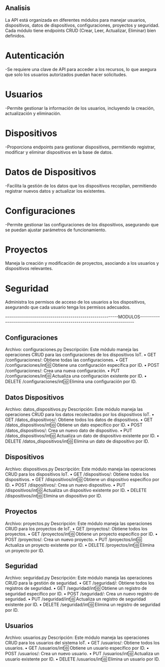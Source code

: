 ## Analisis ##
La API está organizada en diferentes módulos para manejar usuarios, dispositivos, datos de dispositivos, configuraciones, proyectos y seguridad. Cada módulo tiene endpoints CRUD (Crear, Leer, Actualizar, Eliminar) bien definidos.

# Autenticación #
-Se requiere una clave de API para acceder a los recursos, lo que asegura que solo los usuarios autorizados puedan hacer solicitudes.

# Usuarios #
-Permite gestionar la información de los usuarios, incluyendo la creación, actualización y eliminación.

# Dispositivos #
-Proporciona endpoints para gestionar dispositivos, permitiendo registrar, modificar y eliminar dispositivos en la base de datos.

# Datos de Dispositivos #
-Facilita la gestión de los datos que los dispositivos recopilan, permitiendo registrar nuevos datos y actualizar los existentes.

# Configuraciones #
-Permite gestionar las configuraciones de los dispositivos, asegurando que se puedan ajustar parámetros de funcionamiento.

# Proyectos #
Maneja la creación y modificación de proyectos, asociando a los usuarios y dispositivos relevantes.

# Seguridad #
Administra los permisos de acceso de los usuarios a los dispositivos, asegurando que cada usuario tenga los permisos adecuados.



---------------------------------------------------------MODULOS--------------------------------------------------------------------------- 

## Configuraciones ##
Archivo: configuraciones.py
Descripción: Este módulo maneja las operaciones CRUD para las configuraciones de los dispositivos IoT.
• GET /configuraciones/: Obtiene todas las configuraciones.
• GET /configuraciones/int:id: Obtiene una configuración específica por ID.
• POST /configuraciones/: Crea una nueva configuración.
• PUT /configuraciones/int:id: Actualiza una configuración existente por ID.
• DELETE /configuraciones/int:id: Elimina una configuración por ID.

## Datos Dispositivos ##
Archivo: datos_dispositivos.py
Descripción: Este módulo maneja las operaciones CRUD para los datos recolectados por los dispositivos IoT.
• GET /datos_dispositivos/: Obtiene todos los datos de dispositivos.
• GET /datos_dispositivos/int:id: Obtiene un dato específico por ID.
• POST /datos_dispositivos/: Crea un nuevo dato de dispositivo.
• PUT /datos_dispositivos/int:id: Actualiza un dato de dispositivo existente por ID.
• DELETE /datos_dispositivos/int:id: Elimina un dato de dispositivo por ID.

## Dispositivos ##
Archivo: dispositivos.py
Descripción: Este módulo maneja las operaciones CRUD para los dispositivos IoT.
• GET /dispositivos/: Obtiene todos los dispositivos.
• GET /dispositivos/int:id: Obtiene un dispositivo específico por ID.
• POST /dispositivos/: Crea un nuevo dispositivo.
• PUT /dispositivos/int:id: Actualiza un dispositivo existente por ID.
• DELETE /dispositivos/int:id: Elimina un dispositivo por ID.

## Proyectos ##
Archivo: proyectos.py
Descripción: Este módulo maneja las operaciones CRUD para los proyectos de IoT.
• GET /proyectos/: Obtiene todos los proyectos.
• GET /proyectos/int:id: Obtiene un proyecto específico por ID.
• POST /proyectos/: Crea un nuevo proyecto.
• PUT /proyectos/int:id: Actualiza un proyecto existente por ID.
• DELETE /proyectos/int:id: Elimina un proyecto por ID.

## Seguridad ##
Archivo: seguridad.py
Descripción: Este módulo maneja las operaciones CRUD para la gestión de seguridad.
• GET /seguridad/: Obtiene todos los registros de seguridad.
• GET /seguridad/int:id: Obtiene un registro de seguridad específico por ID.
• POST /seguridad/: Crea un nuevo registro de seguridad.
• PUT /seguridad/int:id: Actualiza un registro de seguridad existente por ID.
• DELETE /seguridad/int:id: Elimina un registro de seguridad por ID.

## Usuarios ##
Archivo: usuarios.py
Descripción: Este módulo maneja las operaciones CRUD para los usuarios del sistema IoT.
• GET /usuarios/: Obtiene todos los usuarios.
• GET /usuarios/int:id: Obtiene un usuario específico por ID.
• POST /usuarios/: Crea un nuevo usuario.
• PUT /usuarios/int:id: Actualiza un usuario existente por ID.
• DELETE /usuarios/int:id: Elimina un usuario por ID.